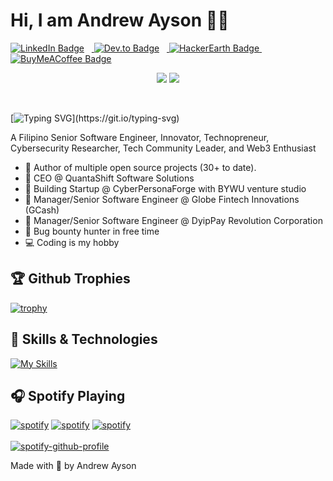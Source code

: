 # Hi, I am Andrew Ayson 👨‍💻
<p dir="auto">
  <a href="https&#58;//www.linkedin.com/in/andrew-ubalde-ayson/" target="_blank" rel="nofollow">
    <img src="https&#58;//img.shields.io/badge/LinkedIn-blue?style=for-the-badge&logo=linkedin&logoColor=white" alt="LinkedIn Badge" /></a>&nbsp;&nbsp;&nbsp;<a href="https&#58;//dev.to/drewubaldeayson" target="_blank" rel="nofollow">
    <img src="https&#58;//img.shields.io/badge/dev.to-0A0A0A?style=for-the-badge&logo=devdotto&logoColor=white" alt="Dev.to Badge"/></a>&nbsp;&nbsp;&nbsp;<a href="https&#58;//www.hackerearth.com/@drewubaldeayson" target="_blank"  rel="nofollow">
    <img src="https&#58;//img.shields.io/badge/HackerEarth-%232C3454.svg?&style=for-the-badge&logo=HackerEarth&logoColor=Blue" alt="HackerEarth Badge" />
  </a>&nbsp;&nbsp;&nbsp;<a href="https&#58;//www.buymeacoffee.com/drewubaldeayson" target="_blank" rel="nofollow"><img src="https&#58;//img.shields.io/badge/Buy%20Me%20a%20Coffee-ffdd00?style=for-the-badge&logo=buy-me-a-coffee&logoColor=black" alt="BuyMeACoffee Badge"/></a>
</p>
<p align="center" dir="auto"><a href="https://twitter.com/PoolPartyAkali" rel="nofollow"><img src="https://camo.githubusercontent.com/6e82c463ee151d54524f7548a4ed8ea00c231b09a7232238e22ddb87291188a6/68747470733a2f2f696d672e736869656c64732e696f2f62616467652f50776f6f6c5077617479416b77616c692532302d2532333144413146322e7376673f267374796c653d666f722d7468652d6261646765266c6f676f3d54776974746572266c6f676f436f6c6f723d7768697465" data-canonical-src="https://img.shields.io/badge/PwoolPwatyAkwali%20-%231DA1F2.svg?&amp;style=for-the-badge&amp;logo=Twitter&amp;logoColor=white" style="max-width: 100%;"></a> <a href="https://discord.me/cozythighs" rel="nofollow"><img src="https://camo.githubusercontent.com/38581c1bdfad7ddd38257744fc51b5799ec6e90cf03f0f8c2accd706fd073252/68747470733a2f2f696d672e736869656c64732e696f2f62616467652f436f777a79546877696768732532302d2532333732383944412e7376673f267374796c653d666f722d7468652d6261646765266c6f676f3d646973636f7264266c6f676f436f6c6f723d7768697465" data-canonical-src="https://img.shields.io/badge/CowzyThwighs%20-%237289DA.svg?&amp;style=for-the-badge&amp;logo=discord&amp;logoColor=white" style="max-width: 100%;"></a></p>
<br/>


[![Typing SVG](https://readme-typing-svg.demolab.com?font=Poppins&size=25&pause=1000&color=AE28FF&random=false&width=435&lines=Senior+Software+Engineer;Innovator;Technopreneur;It+is+a+pleasure+to+meet+you!)](https://git.io/typing-svg)

A Filipino Senior Software Engineer, Innovator, Technopreneur, Cybersecurity Researcher, Tech Community Leader, and Web3 Enthusiast

- 💝 Author of multiple open source projects (30+ to date).
- 💼 CEO @ QuantaShift Software Solutions
- 🌱 Building Startup @ CyberPersonaForge with BYWU venture studio
- 🤝 Manager/Senior Software Engineer @ Globe Fintech Innovations (GCash)
- 🤝 Manager/Senior Software Engineer @ DyipPay Revolution Corporation
- 🔏 Bug bounty hunter in free time
- 💻 Coding is my hobby


## 🏆 Github Trophies
[![trophy](https://github-profile-trophy.vercel.app/?username=ryo-ma)](https://github.com/ryo-ma/github-profile-trophy)


## 🔧 Skills & Technologies
[![My Skills](https://skillicons.dev/icons?i=alpinejs,arduino,aws,babel,bash,bootstrap,cpp,cloudflare,codepen,css,d3,dart,discord,bots,django,docker,dynamodb,eclipse,elasticsearch,electron,figma,firebase,flutter,gatsby,gcp,git,github,githubactions,gitlab,gradle,graphql,gulp,heroku,html,idea,ipfs,java,js,jquery,kafka,kotlin,kubernetes,laravel,linux,md,materialui,maven,mongodb,mysql,nestjs,nextjs,nginx,nodejs,nuxtjs,opencv,php,postgres,postman,powershell,pug,py,react,redis,redux,regex,robloxstudio,sqlite,sass,sequelize,solidity,swift,tailwind,tensorflow,terraform,threejs,ts,unity,vercel,vim,vite,vscode,vue,wasm,webpack,wordpress&perline=15)](https://skillicons.dev)


## 🎧 Spotify Playing
<a href='https://open.spotify.com/playlist/37i9dQZF1DX4olOMiqFeqU' target="_blank"><img alt='spotify' src='https://img.shields.io/badge/PPop_Music-100000?style=flat-square&logo=spotify&logoColor=white&labelColor=1BB954&color=1BB954'/></a>
<a href='https://open.spotify.com/playlist/1mRnp6sx8ysTLaKD4OjBmw' target="_blank"><img alt='spotify' src='https://img.shields.io/badge/KPop_Music-100000?style=flat-square&logo=spotify&logoColor=white&labelColor=1BB954&color=1BB954'/></a>
<a href='https://open.spotify.com/playlist/1YvrTMoQkao1I0J4Nf7XJF' target="_blank"><img alt='spotify' src='https://img.shields.io/badge/Acoustic_Covers-100000?style=flat-square&logo=spotify&logoColor=white&labelColor=1BB954&color=1BB954'/></a>
<br/><br/>
[![spotify-github-profile](https://spotify-github-profile.vercel.app/api/view?uid=316lszyms2sjhwpmygbycj635ywu&cover_image=true&theme=novatorem&show_offline=false&background_color=121212&interchange=false&bar_color=53B14F&bar_color_cover=false)](https://spotify-github-profile.vercel.app/api/view?uid=316lszyms2sjhwpmygbycj635ywu&redirect=true)


Made with 💖 by Andrew Ayson

